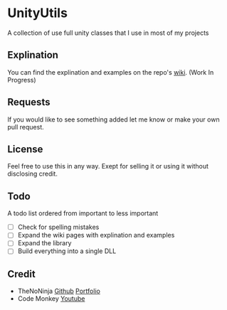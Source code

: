 # UnityUtils

A collection of use full unity classes that I use in most of my projects

## Explination

You can find the explination and examples on the repo's [wiki](https://github.com/TheNoNinja/UnityUtils/wiki). (Work In Progress) 

## Requests

If you would like to see something added let me know or make your own pull request.

## License

Feel free to use this in any way. Exept for selling it or using it without disclosing credit.

## Todo

A todo list ordered from important to less important
- [ ] Check for spelling mistakes 
- [ ] Expand the wiki pages with explination and examples
- [ ] Expand the library
- [ ] Build everything into a single DLL

## Credit

- TheNoNinja [Github](https://www.github.com/TheNoNinja) [Portfolio](https://christiaanbrant.com/)
- Code Monkey [Youtube](https://www.youtube.com/channel/UCFK6NCbuCIVzA6Yj1G_ZqCg)
